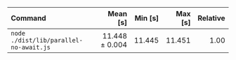 | Command | Mean [s] | Min [s] | Max [s] | Relative |
|:---|---:|---:|---:|---:|
| `node ./dist/lib/parallel-no-await.js` | 11.448 ± 0.004 | 11.445 | 11.451 | 1.00 |
